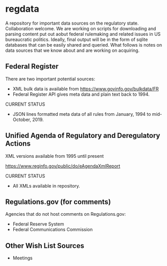 # regdata
A repository for important data sources on the regulatory state. Collaboration welcome. We are working on scripts for downloading and parsing content put out aobut federal rulemaking and related issues in US bureaucratic politics. Ideally, final output will be in the form of sqlite databases that can be easily shared and queried. What follows is notes on data sources that we know about and are working on acquiring.

## Federal Register

There are two important potential sources:

- XML bulk data is available from https://www.govinfo.gov/bulkdata/FR
- Federal Register API gives meta data and plain text back to 1994.

CURRENT STATUS
  
- JSON lines formatted meta data of all rules from January, 1994 to mid-October, 2019.

## Unified Agenda of Regulatory and Deregulatory Actions

XML versions available from 1995 until present

https://www.reginfo.gov/public/do/eAgendaXmlReport

CURRENT STATUS

- All XMLs available in repository.

## Regulations.gov (for comments)

Agencies that do not host comments on Regulations.gov:

- Federal Reserve System
- Federal Communications Commission

## Other Wish List Sources

- Meetings
